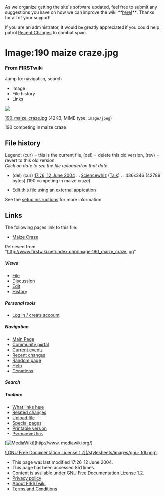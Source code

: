 As we organize getting the site's software updated, feel free to submit any
suggestions you have on how we can improve the wiki
_**_[here!](/index.php/User:Hallry/Suggestions "User:Hallry/Suggestions"
)_**_. Thanks for all of your support!

If you are an administrator, it would be greatly appreciated if you could help
patrol [Recent Changes](/index.php/Special:Recentchanges
"Special:Recentchanges" ) to combat spam.

# Image:190 maize craze.jpg

### From FIRSTwiki

Jump to: navigation, search

  * Image
  * File history
  * Links

![](/media/d/d8/190_maize_craze.jpg)

[190_maize_craze.jpg](/media/d/d8/190_maize_craze.jpg "190 maize craze.jpg" )
(42KB, MIME type: `image/jpeg`)

190 competing in maize craze

## File history

Legend: (cur) = this is the current file, (del) = delete this old version,
(rev) = revert to this old version.  
_Click on date to see the file uploaded on that date_.

  * (del) (cur) [17:26, 12 June 2004](/media/d/d8/190_maize_craze.jpg "/media/d/d8/190 maize craze.jpg" ) . . [Sciencewhiz](/index.php/User:Sciencewhiz "User:Sciencewhiz" ) ([Talk](/index.php?title=User_talk:Sciencewhiz&action=edit "User talk:Sciencewhiz" )) . . 436x346 (42789 bytes) (190 competing in maize craze)
  

  * [Edit this file using an external application](/index.php?title=Image:190_maize_craze.jpg&action=edit&externaledit=true&mode=file "Image:190 maize craze.jpg" )

See the [setup
instructions](http://meta.wikimedia.org/wiki/Help:External_editors
"http://meta.wikimedia.org/wiki/Help:External_editors" ) for more information.

## Links

The following pages link to this file:

  * [Maize Craze](/index.php/Maize_Craze "Maize Craze" )

Retrieved from
"<http://www.firstwiki.net/index.php/Image:190_maize_craze.jpg>"

##### Views

  * [File](/index.php/Image:190_maize_craze.jpg)
  * [Discussion](/index.php?title=Image_talk:190_maize_craze.jpg&action=edit)
  * [Edit](/index.php?title=Image:190_maize_craze.jpg&action=edit)
  * [History](/index.php?title=Image:190_maize_craze.jpg&action=history)

##### Personal tools

  * [Log in / create account](/index.php?title=Special:Userlogin&returnto=Image:190_maize_craze.jpg)

[](/index.php/Main_Page "Main Page" )

##### Navigation

  * [Main Page](/index.php/Main_Page)
  * [Community portal](/index.php/FIRSTwiki:Community_portal)
  * [Current events](/index.php/Current_events)
  * [Recent changes](/index.php/Special:Recentchanges)
  * [Random page](/index.php/Special:Random)
  * [Help](/index.php/FIRSTwiki:Help)
  * [Donations](/index.php/FIRSTwiki:Site_support)

##### Search



##### Toolbox

  * [What links here](/index.php/Special:Whatlinkshere/Image:190_maize_craze.jpg)
  * [Related changes](/index.php/Special:Recentchangeslinked/Image:190_maize_craze.jpg)
  * [Upload file](/index.php/Special:Upload)
  * [Special pages](/index.php/Special:Specialpages)
  * [Printable version](/index.php?title=Image:190_maize_craze.jpg&printable=yes)
  * [Permanent link](/index.php?title=Image:190_maize_craze.jpg&oldid=39280)

[![MediaWiki](/skins/common/images/poweredby_mediawiki_88x31.png)](http://www.
mediawiki.org/)

[![GNU Free Documentation License 1.2](/stylesheets/images/gnu-
fdl.png)](http://www.gnu.org/copyleft/fdl.html)

  * This page was last modified 17:26, 12 June 2004.
  * This page has been accessed 851 times.
  * Content is available under [GNU Free Documentation License 1.2](http://www.gnu.org/copyleft/fdl.html "http://www.gnu.org/copyleft/fdl.html" ).
  * [Privacy policy](/index.php/FIRSTwiki:Privacy_policy "FIRSTwiki:Privacy policy" )
  * [About FIRSTwiki](/index.php/FIRSTwiki:About "FIRSTwiki:About" )
  * [Terms and Conditions](/index.php/FIRSTwiki:Terms_and_conditions "FIRSTwiki:Terms and conditions" )

